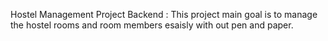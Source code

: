 Hostel Management Project Backend : 
This project main goal is to manage the hostel rooms and room members esaisly with out pen and paper.